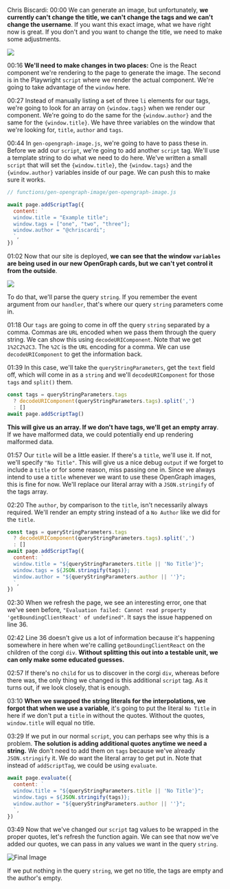 Chris Biscardi: 00:00 We can generate an image, but unfortunately, **we currently can't change the title, we can't change the tags and we can't change the username**. If you want this exact image, what we have right now is great. If you don't and you want to change the title, we need to make some adjustments.

![](https://res.cloudinary.com/dg3gyk0gu/image/upload/v1586898824/transcript-images/09-image-card.jpg)

00:16 **We'll need to make changes in two places:** One is the React component we're rendering to the page to generate the image. The second is in the Playwright `script` where we render the actual component. We're going to take advantage of the `window` here.

00:27 Instead of manually listing a set of three `li` elements for our tags, we're going to look for an array on `{window.tags}` when we render our component. We're going to do the same for the `{window.author}` and the same for the `{window.title}`. We have three variables on the window that we're looking for, `title`, `author` and `tags`.

00:44 In `gen-opengraph-image.js`, we're going to have to pass these in. Before we add our `script`, we're going to add another `script` tag. We'll use a template string to do what we need to do here. We've written a small `script` that will set the `{window.title}`, the `{window.tags}` and the `{window.author}` variables inside of our page. We can push this to make sure it works.

```js
// functions/gen-opengraph-image/gen-opengraph-image.js

await page.addScriptTag({
  content: `
  window.title = "Example title";
  window.tags = ["one", "two", "three"];
  window.author = "@chriscardi";
  `,
})
```

01:02 Now that our site is deployed, **we can see that the window `variables` are being used in our new OpenGraph cards, but we can't yet control it from the outside**.

![](https://res.cloudinary.com/dg3gyk0gu/image/upload/v1586898823/transcript-images/09-preview.jpg)

To do that, we'll parse the query `string`. If you remember the event argument from our `handler`, that's where our query `string` parameters come in.

01:18 Our `tags` are going to come in off the query `string` separated by a comma. Commas are `URL` encoded when we pass them through the query string. We can show this using `decodeURIComponent`. Note that we get `1%2C2%2C3`. The `%2C` is the `URL` encoding for a comma. We can use `decodeURIComponent` to get the information back.

01:39 In this case, we'll take the `queryStringParameters`, get the `text` field off, which will come in as a `string` and we'll `decodeURIComponent` for those `tags` and `split()` them.

```js
const tags = queryStringParameters.tags
  ? decodeURIComponent(queryStringParameters.tags).split(',')
  : []
await page.addScriptTag()
```

**This will give us an array. If we don't have tags, we'll get an empty array**. If we have malformed data, we could potentially end up rendering malformed data.

01:57 Our `title` will be a little easier. If there's a `title`, we'll use it. If not, we'll specify `"No Title"`. This will give us a nice debug `output` if we forget to include a `title` or for some reason, miss passing one in. Since we always intend to use a `title` whenever we want to use these OpenGraph images, this is fine for now. We'll replace our literal array with a `JSON.stringify` of the tags array.

02:20 The `author`, by comparison to the `title`, isn't necessarily always required. We'll render an empty string instead of a `No Author` like we did for the `title`.

```js
const tags = queryStringParameters.tags
  ? decodeURIComponent(queryStringParameters.tags).split(',')
  : []
await page.addScriptTag({
  content: `
  window.title = "${queryStringParameters.title || 'No Title'}";
  window.tags = ${JSON.stringify(tags)};
  window.author = "${queryStringParameters.author || ''}";
  `,
})
```

02:30 When we refresh the page, we see an interesting error, one that we've seen before, `"Evaluation failed: Cannot read property 'getBoundingClientReact' of undefined"`. It says the issue happened on line 36.

02:42 Line 36 doesn't give us a lot of information because it's happening somewhere in here when we're calling `getBoundingClientReact` on the children of the corgi `div`. **Without splitting this out into a testable unit, we can only make some educated guesses.**

02:57 If there's no `child` for us to discover in the corgi `div`, whereas before there was, the only thing we changed is this additional `script` tag. As it turns out, if we look closely, that is enough.

03:10 **When we swapped the string literals for the interpolations, we forgot that when we use a variable**, it's going to put the literal `No Title` in here if we don't put a `title` in without the quotes. Without the quotes, `window.title` will equal no title.

03:29 If we put in our normal `script`, you can perhaps see why this is a problem. **The solution is adding additional quotes anytime we need a string.** We don't need to add them on `tags` because we've already `JSON.stringify` it. We do want the literal array to get put in. Note that instead of `addScriptTag`, we could be using `evaluate`.

```js
await page.evaluate({
  content: `
  window.title = "${queryStringParameters.title || 'No Title'}";
  window.tags = ${JSON.stringify(tags)};
  window.author = "${queryStringParameters.author || ''}";
  `,
})
```

03:49 Now that we've changed our `script` tag values to be wrapped in the proper quotes, let's refresh the function again. We can see that now we've added our quotes, we can pass in any values we want in the query `string`.

![Final Image](https://res.cloudinary.com/dg3gyk0gu/image/upload/v1586898819/transcript-images/09-final.jpg)

If we put nothing in the query `string`, we get no title, the tags are empty and the author's empty.
